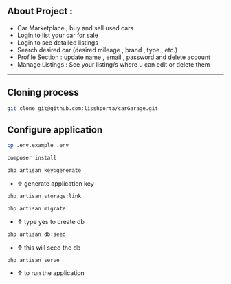 ## About Project :

- Car Marketplace , buy and sell used cars 
- Login to list your car for sale 
- Login to see detailed listings
- Search desired car (desired mileage , brand , type , etc.)
- Profile Section : update name , email , password and delete account
- Manage Listings : See your listing/s where u can edit or delete them 

<hr>

## Cloning process

```bash
git clone git@github.com:lisshporta/carGarage.git

```

## Configure application 

```bash
cp .env.example .env
```

```bash
composer install
```

```bash
php artisan key:generate
```
- ↑ generate application key
```bash
php artisan storage:link
```

```bash
php artisan migrate 
```
- ↑ type yes to create db
```bash
php artisan db:seed
```
- ↑ this will seed the db

```bash
php artisan serve
```
- ↑ to run the application
